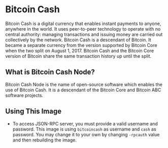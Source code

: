 Bitcoin Cash
============
Bitcoin Cash is a digital currency that enables instant payments to anyone, anywhere in the world. It uses peer-to-peer technology to operate with no central authority: managing transactions and issuing money are carried out collectively by the network. Bitcoin Cash is a descendant of Bitcoin. It became a separate currency from the version supported by Bitcoin Core when the two split on August 1, 2017. Bitcoin Cash and the Bitcoin Core version of Bitcoin share the same transaction history up until the split.

What is Bitcoin Cash Node?
--------------------------
Bitcoin Cash Node is the name of open-source software which enables the use of Bitcoin Cash. It is a descendant of the Bitcoin Core and Bitcoin ABC software projects.

Using This Image
----------------
* To access JSON-RPC server, you must provide a valid username and password. This image is using `bitcoincash` as username and `cash` as password. You may change it to your own by changing `-rpcauth` value and then rebuilding the image.
